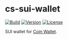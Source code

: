 # cs-sui-wallet

[![Build](https://github.com/CoinSpace/cs-sui-wallet/actions/workflows/ci.yml/badge.svg)](https://github.com/CoinSpace/cs-sui-wallet/actions/workflows/ci.yml)
[![Version](https://img.shields.io/github/v/tag/CoinSpace/cs-sui-wallet?label=version)](https://github.com/CoinSpace/cs-sui-wallet/tags)
[![License](https://img.shields.io/github/license/CoinSpace/cs-sui-wallet?color=blue)](https://github.com/CoinSpace/cs-sui-wallet/blob/master/LICENSE)

SUI wallet for [Coin Wallet](https://github.com/CoinSpace/CoinSpace).
